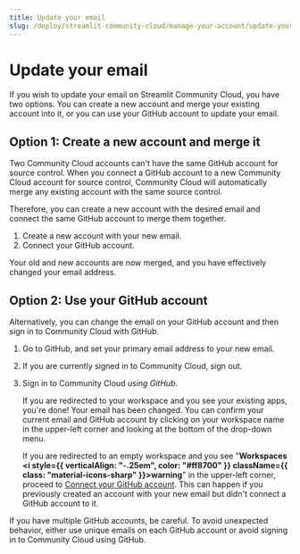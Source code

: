 ```yaml
---
title: Update your email
slug: /deploy/streamlit-community-cloud/manage-your-account/update-your-email
---
```


# Update your email

If you wish to update your email on Streamlit Community Cloud, you have two options. You can create a new account and merge your existing account into it, or you can use your GitHub account to update your email.

## Option 1: Create a new account and merge it

Two Community Cloud accounts can't have the same GitHub account for source control. When you connect a GitHub account to a new Community Cloud account for source control, Community Cloud will automatically merge any existing account with the same source control.

Therefore, you can create a new account with the desired email and connect the same GitHub account to merge them together.

1. Create a new account with your new email.
1. Connect your GitHub account.

Your old and new accounts are now merged, and you have effectively changed your email address.

## Option 2: Use your GitHub account

Alternatively, you can change the email on your GitHub account and then sign in to Community Cloud with GitHub.

1. Go to GitHub, and set your primary email address to your new email.
1. If you are currently signed in to Community Cloud, sign out.
1. Sign in to Community Cloud _using GitHub_.

   If you are redirected to your workspace and you see your existing apps, you're done! Your email has been changed. You can confirm your current email and GitHub account by clicking on your workspace name in the upper-left corner and looking at the bottom of the drop-down menu.

   If you are redirected to an empty workspace and you see "**Workspaces <i style={{ verticalAlign: "-.25em", color: "#ff8700" }} className={{ class: "material-icons-sharp" }}>warning</i>**" in the upper-left corner, proceed to [Connect your GitHub account](/deploy/streamlit-community-cloud/get-started/connect-your-github-account). This can happen if you previously created an account with your new email but didn't connect a GitHub account to it.

<Important>
   If you have multiple GitHub accounts, be careful. To avoid unexpected behavior, either use unique emails on each GitHub account or avoid signing in to Community Cloud using GitHub.
</Important>
